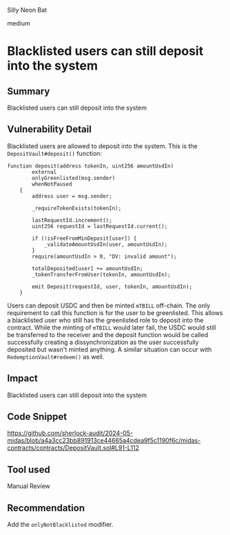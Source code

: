 Silly Neon Bat

medium

# Blacklisted users can still deposit into the system

## Summary
Blacklisted users can still deposit into the system
## Vulnerability Detail
Blacklisted users are allowed to deposit into the system. This is the `DepositVault#deposit()` function:
```solidity
function deposit(address tokenIn, uint256 amountUsdIn)
        external
        onlyGreenlisted(msg.sender)
        whenNotPaused
    {
        address user = msg.sender;

        _requireTokenExists(tokenIn);

        lastRequestId.increment();
        uint256 requestId = lastRequestId.current();

        if (!isFreeFromMinDeposit[user]) {
            _validateAmountUsdIn(user, amountUsdIn);
        }
        require(amountUsdIn > 0, "DV: invalid amount");

        totalDeposited[user] += amountUsdIn;
        _tokenTransferFromUser(tokenIn, amountUsdIn);

        emit Deposit(requestId, user, tokenIn, amountUsdIn);
    }
```
Users can deposit USDC and then be minted `mTBILL` off-chain. The only requirement to call this function is for the user to be greenlisted. This allows a blacklisted user who still has the greenlisted role to deposit into the contract. While the minting of `mTBILL` would later fail, the USDC would still be transferred to the receiver and the deposit function would be called successfully creating a dissynchronization as the user successfully deposited but wasn't minted anything. A similar situation can occur with `RedemptionVault#redeem()` as well.
## Impact
Blacklisted users can still deposit into the system
## Code Snippet
https://github.com/sherlock-audit/2024-05-midas/blob/a4a3cc23bb891913ce44665a4cdea9f5c1190f6c/midas-contracts/contracts/DepositVault.sol#L91-L112
## Tool used

Manual Review

## Recommendation
Add the `onlyNotBlacklisted` modifier.